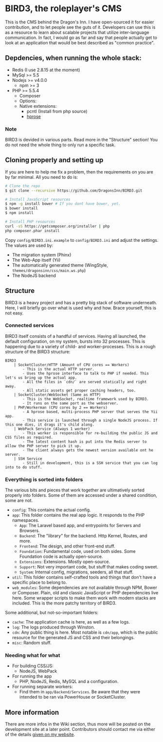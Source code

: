 # BIRD3, the roleplayer's CMS
This is the CMS behind the Dragon's Inn. I have open-sourced it for easier contribution, and to let people see the guts of it. Developers can use this is as a resource to learn about scalable projects that utilize inter-language communication. In fact, I would go as far and say that people actually get to look at an application that would be best described as "common practice".

## Depdencies, when running the whole stack:
- Redis (I use 2.8.15 at the moment)
- MySql >= 5.5
- Nodejs >= v4.0.0
    * npm >= 3
- PHP >= 5.5.4
    * Composer
    * Options:
    * Native extensions:
        - pcntl (Install from php source)
        - [hprose](https://github.com/hprose/hprose-pecl)

### Note
BIRD3 is devided in various parts. Read more in the "Structure" section! You do not need the whole thing to only run a specific task.

## Cloning properly and setting up
If you are here to help me fix a problem, then the requirements on you are by far minimal. All you need to do is:

```bash
# Clone the repo
$ git clone --recursive https://github.com/DragonsInn/BIRD3.git

# Install JavaScript resources
$ npm -g install bower # If you dont have bower, yet.
$ bower install
$ npm install

# Install PHP resources
curl -sS https://getcomposer.org/installer | php
php composer.phar install
```

Copy `config/BIRD3.ini.example` to `config/BIRD3.ini` and adjust the settings. The values are used by:

- The migration system (Phinx)
- The Web-App itself (Yii)
- The automatically generated theme (WingStyle, `themes/dragonsinn/css/main.ws.php`)
- The NodeJS backend

## Structure
BIRD3 is a heavy project and has a pretty big stack of software underneath. Here, I will briefly go over what is used why and how. Brace yourself, this is not easy.

### Connected services
BIRD3 itself consists of a handful of services. Having all launched, the default configuration, on my system, bursts into 32 processes. This is happening due to a variety of child- and worker-processes. This is a rough structure of the BIRD3 structure:

```
BIRD3
    | SocketCluster/HTTP (Amount of CPU cores == Workers)
        - This is the actual HTTP server.
        - Uses the hprose interface to talk to PHP if needed. This let's us bring up the actual app.
        - All the files in `cdn/` are served statically and right away.
        - All static assets get proper caching headers, too.
    | SocketCluster/WebSocket (Same as HTTP)
        - This is the WebSocket, realtime framework used by BIRD3.
        - It runs on the same port as the webserver.
    | PHP/Workerman (CPU cores by 2 == Workers)
        - A hprose based, multi-process PHP server that serves the Yii app.
        - This service is launched through a single NodeJS process. If this one dies, it drags it's child along.
    | WebPack Service (Always 1 worker)
        - This worker is responsible for re-building the public JS and CSS files as required.
        - The latest content hash is put into the Redis server to allow the PHP server to pick it up.
        - The client always gets the newest version available ont he server.
    | SSH Service
        - Still in development, this is a SSH service that you can log into to do stuff.
```

### Everything is sorted into folders
The various bits and pieces that work together are ultimatively sorted properly into folders. Some of them are accessed under a shared condition, some are not.

- `config`: This contains the actual config.
- `app`: This folder contains the real app logic. It responds to the PHP namespaces.
    - `App`: The Laravel based app, and entrypoints for Servers and Browsers.
    - `Backend`: The "library" for the backend. Http Kernel, Routes, and more.
    - `Frontend`: The design, and other front-end stuff.
    - `Foundation`: Fundamental code, used on both sides. Some Foundation code is actually open-source.
    - `Extensions`: Extensions. Mostly open-source.
    - `Support`: Not very important code, but stuff that makes coding sweet.
    - `System`: Internal config, migrations, seeders, all that stuff.
- `util`: This folder contains self-crafted tools and things that don't have a specific place to belong to.
- `web_modules`: Some dependencies are not available through NPM, Bower or Composer. Plain, old and classic JavaScript or PHP dependencies live here. Some wrapper scripts to make them work with modern stacks are included. This is the more patchy territory of BIRD3.

Some additional, but not-so-important folders:
- `cache`: The application cache is here, as well as a few logs.
- `log`: The logs produced through Winston.
- `cdn`: Any public thing is here. Most notable is `cdn/app`, which is the public resource for the generated JS and CSS and their belongings.
- `misc`: Random stuff.

### Needing what for what
- For building CSS/JS:
    - NodeJS, WebPack
- For running the app
    - PHP, NodeJS, Redis, MySQL and a configuration.
- For running separate workers:
    - Find them in `app/Backend/Services`. Be aware that they were intended to be ran via PowerHouse or SocketCluster.

## More information
There are more infos in the Wiki section, thus more will be posted on the development site at a later point. Contributors should contact me via either of the details [given on my website](http://ingwie.me).
